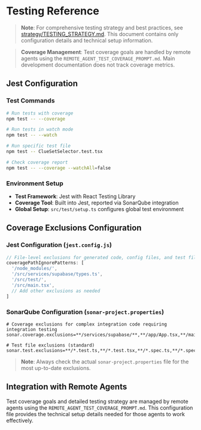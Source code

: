 # Testing Reference

> **Note**: For comprehensive testing strategy and best practices, see [strategy/TESTING_STRATEGY.md](./strategy/TESTING_STRATEGY.md). This document contains only configuration details and technical setup information.

> **Coverage Management**: Test coverage goals are handled by remote agents using the `REMOTE_AGENT_TEST_COVERAGE_PROMPT.md`. Main development documentation does not track coverage metrics.

## Jest Configuration

### Test Commands
```bash
# Run tests with coverage
npm test -- --coverage

# Run tests in watch mode
npm test -- --watch

# Run specific test file
npm test -- ClueSetSelector.test.tsx

# Check coverage report
npm test -- --coverage --watchAll=false
```

### Environment Setup
- **Test Framework**: Jest with React Testing Library
- **Coverage Tool**: Built into Jest, reported via SonarQube integration
- **Global Setup**: `src/test/setup.ts` configures global test environment

## Coverage Exclusions Configuration

### Jest Configuration (`jest.config.js`)
```javascript
// File-level exclusions for generated code, config files, and test files
coveragePathIgnorePatterns: [
  '/node_modules/',
  '/src/services/supabase/types.ts',
  '/src/test/',
  '/src/main.tsx',
  // Add other exclusions as needed
]
```

### SonarQube Configuration (`sonar-project.properties`)
```properties
# Coverage exclusions for complex integration code requiring integration testing
sonar.coverage.exclusions=**/services/supabase/**,**/app/App.tsx,**/main.tsx

# Test file exclusions (standard)
sonar.test.exclusions=**/*.test.ts,**/*.test.tsx,**/*.spec.ts,**/*.spec.tsx
```

> **Note**: Always check the actual `sonar-project.properties` file for the most up-to-date exclusions.

## Integration with Remote Agents

Test coverage goals and detailed testing strategy are managed by remote agents using the `REMOTE_AGENT_TEST_COVERAGE_PROMPT.md`. This configuration file provides the technical setup details needed for those agents to work effectively.
